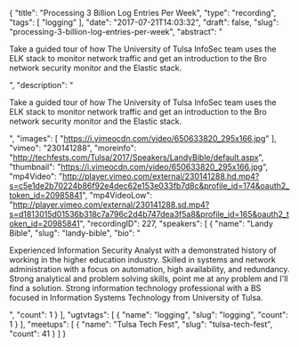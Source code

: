 {
  "title": "Processing 3 Billion Log Entries Per Week",
  "type": "recording",
  "tags": [
    "logging"
  ],
  "date": "2017-07-21T14:03:32",
  "draft": false,
  "slug": "processing-3-billion-log-entries-per-week",
  "abstract": "<p>Take a guided tour of how The University of Tulsa InfoSec team uses the ELK stack to monitor network traffic and get an introduction to the Bro network security monitor and the Elastic stack.</p>",
  "description": "<p>Take a guided tour of how The University of Tulsa InfoSec team uses the ELK stack to monitor network traffic and get an introduction to the Bro network security monitor and the Elastic stack.</p>",
  "images": [
    "https://i.vimeocdn.com/video/650633820_295x166.jpg"
  ],
  "vimeo": "230141288",
  "moreinfo": "http://techfests.com/Tulsa/2017/Speakers/LandyBible/default.aspx",
  "thumbnail": "https://i.vimeocdn.com/video/650633820_295x166.jpg",
  "mp4Video": "http://player.vimeo.com/external/230141288.hd.mp4?s=c5e1de2b70224b86f92e4dec62e153e033fb7d8c&profile_id=174&oauth2_token_id=20985841",
  "mp4VideoLow": "http://player.vimeo.com/external/230141288.sd.mp4?s=d1813015d01536b318c7a796c2d4b747dea3f5a8&profile_id=165&oauth2_token_id=20985841",
  "recordingID": 227,
  "speakers": [
    {
      "name": "Landy Bible",
      "slug": "landy-bible",
      "bio": "<p>Experienced Information Security Analyst with a demonstrated history of working in the higher education industry. Skilled in systems and network administration with a focus on automation, high availability, and redundancy. Strong analytical and problem solving skills, point me at any problem and I'll find a solution. Strong information technology professional with a BS focused in Information Systems Technology from University of Tulsa.</p>",
      "count": 1
    }
  ],
  "ugtvtags": [
    {
      "name": "logging",
      "slug": "logging",
      "count": 1
    }
  ],
  "meetups": [
    {
      "name": "Tulsa Tech Fest",
      "slug": "tulsa-tech-fest",
      "count": 41
    }
  ]
}